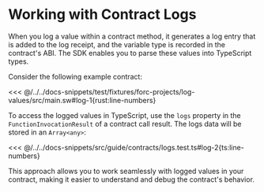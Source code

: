 # Working with Contract Logs

When you log a value within a contract method, it generates a log entry that is added to the log receipt, and the variable type is recorded in the contract's ABI. The SDK enables you to parse these values into TypeScript types.

Consider the following example contract:

<<< @/../../docs-snippets/test/fixtures/forc-projects/log-values/src/main.sw#log-1{rust:line-numbers}

To access the logged values in TypeScript, use the `logs` property in the `FunctionInvocationResult` of a contract call result. The logs data will be stored in an `Array<any>`:

<<< @/../../docs-snippets/src/guide/contracts/logs.test.ts#log-2{ts:line-numbers}

This approach allows you to work seamlessly with logged values in your contract, making it easier to understand and debug the contract's behavior.
